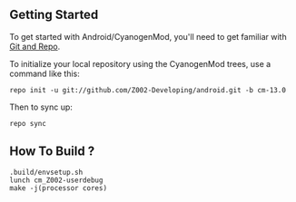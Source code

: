 Getting Started
---------------

To get started with Android/CyanogenMod, you'll need to get
familiar with [Git and Repo](http://source.android.com/source/using-repo.html).

To initialize your local repository using the CyanogenMod trees, use a command like this:

    repo init -u git://github.com/Z002-Developing/android.git -b cm-13.0

Then to sync up:

    repo sync
    
How To Build ?
--------

    .build/envsetup.sh
    lunch cm_Z002-userdebug
    make -j(processor cores)
